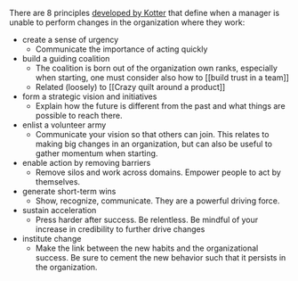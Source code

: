 There are 8 principles [developed by Kotter](https://www.kotterinc.com/8-steps-process-for-leading-change/) that define when a manager is unable to perform changes in the organization where they work: 

- create a sense of urgency
    - Communicate the importance of acting quickly
- build a guiding coalition
    - The coalition is born out of the organization own ranks, especially when starting, one must consider also how to [[build trust in a team]]
    - Related (loosely) to [[Crazy quilt around a product]]
- form a strategic vision and initiatives
    - Explain how the future is different from the past and what things are possible to reach there.
- enlist a volunteer army
    - Communicate your vision so that others can join. This relates to making big changes in an organization, but can also be useful to gather momentum when starting. 
- enable action by removing barriers
    - Remove silos and work across domains. Empower people to act by themselves. 
- generate short-term wins
    - Show, recognize, communicate. They are a powerful driving force. 
- sustain acceleration
    - Press harder after success. Be relentless. Be mindful of your increase in credibility to further drive changes
- institute change
    - Make the link between the new habits and the organizational success. Be sure to cement the new behavior such that it persists in the organization.